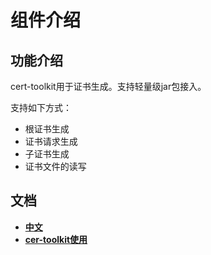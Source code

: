 # 组件介绍
## 功能介绍
cert-toolkit用于证书生成。支持轻量级jar包接入。

支持如下方式：
*   根证书生成
*   证书请求生成
*   子证书生成   
*   证书文件的读写

## 文档
- [**中文**](https://gov-doc.readthedocs.io/zh_CN/latest/docs/WeBankBlockchain-Gov-Cert/index.html)
- [**cer-toolkit使用**](https://gov-doc.readthedocs.io/zh_CN/latest/docs/WeBankBlockchain-Gov-Cert/quickstart1.html)